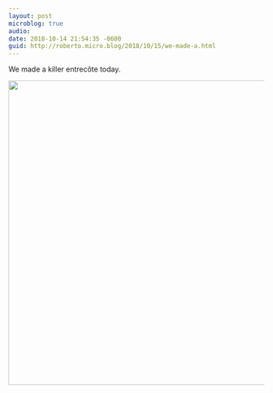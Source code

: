 ```yaml
---
layout: post
microblog: true
audio: 
date: 2018-10-14 21:54:35 -0600
guid: http://roberto.micro.blog/2018/10/15/we-made-a.html
---
```

We made a killer entrecôte today. 

<img src="http://roberto.mateu.me/uploads/2018/6a50b9e89c.jpg" width="600" height="600" />

